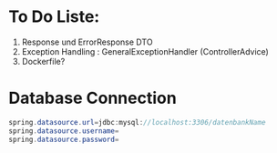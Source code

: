 # To Do Liste:
1. Response und ErrorResponse DTO
2. Exception Handling : GeneralExceptionHandler (ControllerAdvice)
3. Dockerfile?


# Database Connection
````java
spring.datasource.url=jdbc:mysql://localhost:3306/datenbankName
spring.datasource.username=
spring.datasource.password=
````
